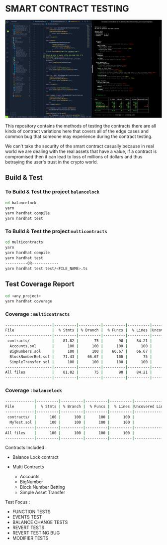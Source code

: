 # SMART CONTRACT TESTING

<img src="./docs/1.png"></img>

This repository contains the methods of testing the contracts there are all kinds of contract variations here that covers all of the edge cases and common bug that someone may experience during the contract testing.

We can't take the security of the smart contract casually because in real world we are dealing with the real assets that have a value, if a contract is compromised then it can lead to loss of millions of dollars and thus betraying the user's trust in the crypto world.

## Build & Test

### To Build & Test the project `balancelock`

```sh
cd balancelock
yarn
yarn hardhat compile
yarn hardhat test
```

### To Build & Test the project `multicontracts`

```sh
cd multicontracts
yarn
yarn hardhat compile
yarn hardhat test
----------OR------------
yarn hardhat test test/<FILE_NAME>.ts
```

## Test Coverage Report

```sh
cd <any_project>
yarn hardhat coverage
```

### Coverage : `multicontracts`

```sh
---------------------|----------|----------|----------|----------|----------------|
File                 |  % Stmts | % Branch |  % Funcs |  % Lines |Uncovered Lines |
---------------------|----------|----------|----------|----------|----------------|
 contracts/          |    81.82 |       75 |       90 |    84.21 |                |
  Accounts.sol       |      100 |      100 |      100 |      100 |                |
  BigNumbers.sol     |      100 |      100 |    66.67 |    66.67 |              8 |
  BlockNumberBet.sol |    71.43 |    66.67 |      100 |       75 |          37,38 |
  SimpleTransfer.sol |      100 |      100 |      100 |      100 |                |
---------------------|----------|----------|----------|----------|----------------|
All files            |    81.82 |       75 |       90 |    84.21 |                |
---------------------|----------|----------|----------|----------|----------------|
```

### Coverage : `balancelock`

```sh
-------------|----------|----------|----------|----------|----------------|
File         |  % Stmts | % Branch |  % Funcs |  % Lines |Uncovered Lines |
-------------|----------|----------|----------|----------|----------------|
 contracts/  |      100 |      100 |      100 |      100 |                |
  MyTest.sol |      100 |      100 |      100 |      100 |                |
-------------|----------|----------|----------|----------|----------------|
All files    |      100 |      100 |      100 |      100 |                |
-------------|----------|----------|----------|----------|----------------|
```

Contracts Included :

- Balance Lock contract
- Multi Contracts

  - Accounts
  - BigNumber
  - Block Number Betting
  - Simple Asset Transfer

Test Focus :

- FUNCTION TESTS
- EVENTS TEST
- BALANCE CHANGE TESTS
- REVERT TESTS
- REVERT TESTING BUG
- MODIFIER TESTS
